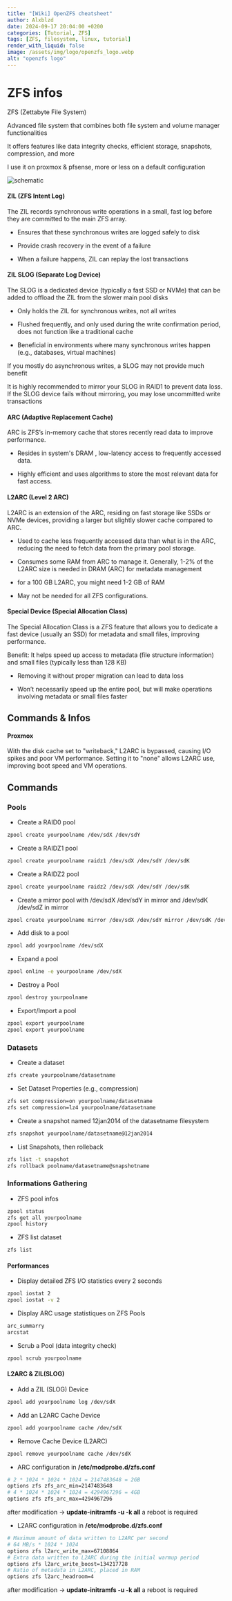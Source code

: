 ```yaml
---
title: "[Wiki] OpenZFS cheatsheet"
author: Alxblzd
date: 2024-09-17 20:04:00 +0200
categories: [Tutorial, ZFS]
tags: [ZFS, filesystem, linux, tutorial]
render_with_liquid: false
image: /assets/img/logo/openzfs_logo.webp
alt: "openzfs logo"
---
```


# ZFS infos
ZFS (Zettabyte File System) 

Advanced file system that combines both file system and volume manager functionalities

It offers features like data integrity checks, efficient storage, snapshots, compression, and more

I use it on proxmox & pfsense, more or less on a default configuration


![schematic](assets/img/zfs_structure.webp)

#### ZIL (ZFS Intent Log)
The ZIL records synchronous write operations in a small, fast log before they are committed to the main ZFS array.

- Ensures that these synchronous writes are logged safely to disk 

- Provide crash recovery in the event of a failure

- When a failure happens, ZIL can replay the lost transactions

#### ZIL SLOG (Separate Log Device)
The SLOG is a dedicated device (typically a fast SSD or NVMe) that can be added to offload the ZIL from the slower main pool disks

- Only holds the ZIL for synchronous writes, not all writes

- Flushed frequently, and only used during the write confirmation period, does not function like a traditional cache

- Beneficial in environments where many synchronous writes happen (e.g., databases, virtual machines)

If you mostly do asynchronous writes, a SLOG may not provide much benefit

It is highly recommended to mirror your SLOG in RAID1 to prevent data loss. If the SLOG device fails without mirroring, you may lose uncommitted write transactions


#### ARC (Adaptive Replacement Cache)
ARC is ZFS’s in-memory cache that stores recently read data to improve performance.

- Resides in system's DRAM , low-latency access to frequently accessed data.

- Highly efficient and uses algorithms to store the most relevant data for fast access.

#### L2ARC (Level 2 ARC)
L2ARC is an extension of the ARC, residing on fast storage like SSDs or NVMe devices, providing a larger but slightly slower cache compared to ARC.

- Used to cache less frequently accessed data than what is in the ARC, reducing the need to fetch data from the primary pool storage.

- Consumes some RAM from ARC to manage it. Generally, 1-2% of the L2ARC size is needed in DRAM (ARC) for metadata management

- for a 100 GB L2ARC, you might need 1-2 GB of RAM

- May not be needed for all ZFS configurations. 

#### Special Device (Special Allocation Class)
The Special Allocation Class is a ZFS feature that allows you to dedicate a fast device (usually an SSD) for metadata and small files, improving performance.

Benefit: It helps speed up access to metadata (file structure information) and small files (typically less than 128 KB)

- Removing it without proper migration can lead to data loss

- Won’t necessarily speed up the entire pool, but will make operations involving metadata or small files faster


## Commands & Infos


#### Proxmox

With the disk cache set to "writeback," L2ARC is bypassed, causing I/O spikes and poor VM performance. Setting it to "none" allows L2ARC use, improving boot speed and VM operations.

## Commands

### Pools
- Create a RAID0 pool
```bash
zpool create yourpoolname /dev/sdX /dev/sdY
```

- Create a RAIDZ1 pool
```bash
zpool create yourpoolname raidz1 /dev/sdX /dev/sdY /dev/sdK
```

- Create a RAIDZ2 pool
```bash
zpool create yourpoolname raidz2 /dev/sdX /dev/sdY /dev/sdK
```

- Create a mirror pool with /dev/sdX /dev/sdY in mirror and /dev/sdK /dev/sdZ in mirror
```bash
zpool create yourpoolname mirror /dev/sdX /dev/sdY mirror /dev/sdK /dev/sdZ
```

- Add disk to a pool
```bash
zpool add yourpoolname /dev/sdX
```
- Expand a pool
```bash
zpool online -e yourpoolname /dev/sdX
```

- Destroy a Pool
```bash
zpool destroy yourpoolname
```

- Export/Import a pool
```bash
zpool export yourpoolname
zpool export yourpoolname
```

### Datasets
- Create a dataset
```bash
zfs create yourpoolname/datasetname
```

- Set Dataset Properties (e.g., compression)
```bash
zfs set compression=on yourpoolname/datasetname
zfs set compression=lz4 yourpoolname/datasetname
```

- Create a snapshot named 12jan2014 of the datasetname filesystem
```bash
zfs snapshot yourpoolname/datasetname­@12­jan2014
```

- List Snapshots, then rolleback
```bash
zfs list -t snapshot
zfs rollback poolname/datasetname@snapshotname
```

### Informations Gathering
- ZFS pool infos
```bash
zpool status
zfs get all yourpoolname
zpool history
```

- ZFS list dataset
```bash
zfs list
```

#### Performances
- Display detailed ZFS I/O statistics every 2 seconds
```bash
zpool iostat 2
zpool iostat -v 2
```

- Display ARC usage statistiques on ZFS Pools
```bash
arc_summarry
arcstat
```

- Scrub a Pool (data integrity check)
```bash
zpool scrub yourpoolname
```

#### L2ARC & ZIL(SLOG)
- Add a ZIL (SLOG) Device
```bash
zpool add yourpoolname log /dev/sdX 
```

- Add an L2ARC Cache Device
```bash
zpool add yourpoolname cache /dev/sdX 
```

- Remove Cache Device (L2ARC)
```bash
zpool remove yourpoolname cache /dev/sdX 
```

- ARC configuration 
in **/etc/modprobe.d/zfs.conf**
```bash
# 2 * 1024 * 1024 * 1024 = 2147483648 = 2GB
options zfs zfs_arc_min=2147483648 
# 4 * 1024 * 1024 * 1024 = 4294967296 = 4GB
options zfs zfs_arc_max=4294967296
```
after modification -> **update-initramfs -u -k all**
a reboot is required

- L2ARC configuration
in **/etc/modprobe.d/zfs.conf**
```bash
# Maximum amount of data written to L2ARC per second
# 64 MB/s * 1024 * 1024
options zfs l2arc_write_max=67108864
# Extra data written to L2ARC during the initial warmup period
options zfs l2arc_write_boost=134217728
# Ratio of metadata in L2ARC, placed in RAM
options zfs l2arc_headroom=4
```
after modification -> **update-initramfs -u -k all**
a reboot is required